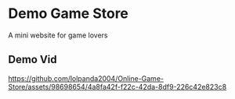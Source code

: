 # Demo Game Store
A mini website for game lovers

## Demo Vid

https://github.com/lolpanda2004/Online-Game-Store/assets/98698654/4a8fa42f-f22c-42da-8df9-226c42e823c8

